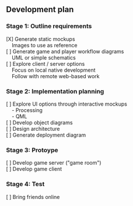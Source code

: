 ## Development plan

### Stage 1: Outline requirements
[X] Generate static mockups  
&nbsp;&nbsp;&nbsp;&nbsp;Images to use as reference  
[ ] Generate game and player workflow diagrams  
&nbsp;&nbsp;&nbsp;&nbsp;UML or simple schematics  
[ ] Explore client / server options  
&nbsp;&nbsp;&nbsp;&nbsp;Focus on local native development  
&nbsp;&nbsp;&nbsp;&nbsp;Follow with remote web-based work

### Stage 2: Implementation planning
[ ] Explore UI options through interactive mockups  
&nbsp;&nbsp;&nbsp;&nbsp;- Processing  
&nbsp;&nbsp;&nbsp;&nbsp;- QML  
[ ] Develop object diagrams  
[ ] Design architecture  
[ ] Generate deployment diagram  

### Stage 3: Protoype
[ ] Develop game server ("game room")  
[ ] Develop game client  

### Stage 4: Test
[ ] Bring friends online  
